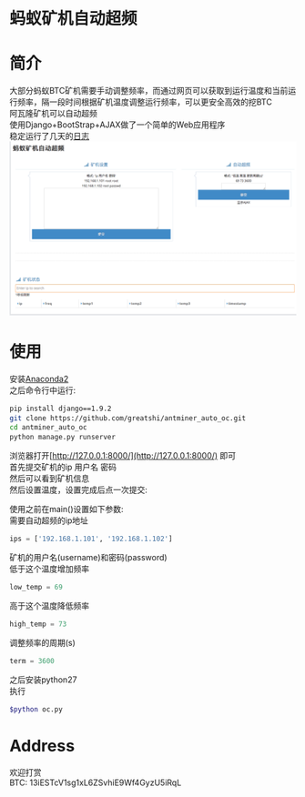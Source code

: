 <h1>蚂蚁矿机自动超频</h1>

简介
=======
大部分蚂蚁BTC矿机需要手动调整频率，而通过网页可以获取到运行温度和当前运行频率，隔一段时间根据矿机温度调整运行频率，可以更安全高效的挖BTC  
阿瓦隆矿机可以自动超频  
使用Django+BootStrap+AJAX做了一个简单的Web应用程序  
稳定运行了几天的[日志](https://github.com/greatshi/antminer_auto_oc/blob/master/fig/log.txt)  
![Image text](fig/main.png)

使用
=======
安装[Anaconda2](https://www.anaconda.com/download/)  
之后命令行中运行:  
```Bash
pip install django==1.9.2
git clone https://github.com/greatshi/antminer_auto_oc.git
cd antminer_auto_oc
python manage.py runserver
```
浏览器打开[http://127.0.0.1:8000/](http://127.0.0.1:8000/) 即可  
首先提交矿机的ip 用户名 密码  
然后可以看到矿机信息  
然后设置温度，设置完成后点一次提交:  
  
使用之前在main()设置如下参数:  
需要自动超频的ip地址  

```Python
ips = ['192.168.1.101', '192.168.1.102']
```
矿机的用户名(username)和密码(password)  
低于这个温度增加频率  
```Python
low_temp = 69
```
高于这个温度降低频率  
```Python
high_temp = 73
```
调整频率的周期(s)  
```Python
term = 3600
```

之后安装python27  
执行  
```Bash
$python oc.py
```

Address
=======
欢迎打赏  
BTC: 13iESTcV1sg1xL6ZSvhiE9Wf4GyzU5iRqL
